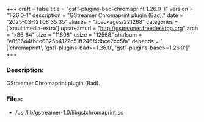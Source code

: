 +++
draft = false
title = "gst1-plugins-bad-chromaprint 1.26.0-1"
version = "1.26.0-1"
description = "GStreamer Chromaprint plugin (Bad)."
date = "2025-03-12T08:35:35"
aliases = "/packages/221268"
categories = ['xmultimedia-extra']
upstreamurl = "http://gstreamer.freedesktop.org"
arch = "x86_64"
size = "11608"
usize = "12568"
sha1sum = "e8f8644fbcc6325b4122c51ff246f4dbce2cc5fa"
depends = "['chromaprint', 'gst1-plugins-bad>=1.26.0', 'gst1-plugins-base>=1.26.0']"
+++
### Description: 
GStreamer Chromaprint plugin (Bad).

### Files: 
* /usr/lib/gstreamer-1.0/libgstchromaprint.so
